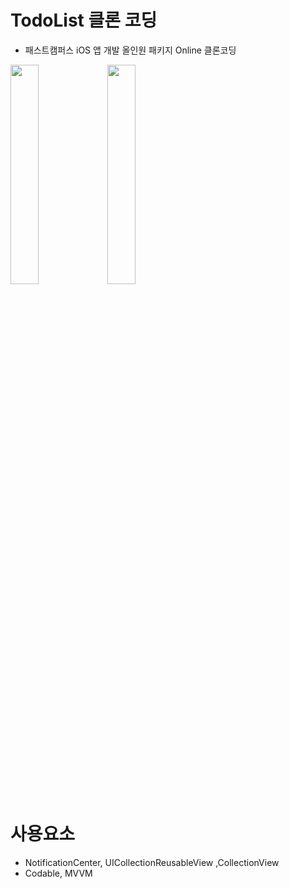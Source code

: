 # TodoList 클론 코딩 
- 패스트캠퍼스 iOS 앱 개발 올인원 패키지 Online 클론코딩 

<img src ="https://user-images.githubusercontent.com/26668309/146727700-9158bab8-313f-4728-9933-b8c6f131b537.png" width = 30%> <img src = "https://user-images.githubusercontent.com/26668309/146727231-612407fe-c30a-44a0-aedb-f4bace7d7557.png" width = 30% >


# 사용요소 
- NotificationCenter, UICollectionReusableView ,CollectionView 
- Codable, MVVM 
